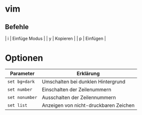 # vim

## Befehle 
| i | Einfüge Modus |
| y | Kopieren |
| p | Einfügen |

# Optionen
| Parameter | Erklärung |
| -- | -- |
|``set bg=dark``|Umschalten bei dunklen Hintergrund|
|``set number``|Einschalten der Zeilenummern|
|``set nonumber``|Ausschalten der Zeilennummern|
|``set list``|Anzeigen von nicht-druckbaren Zeichen|
